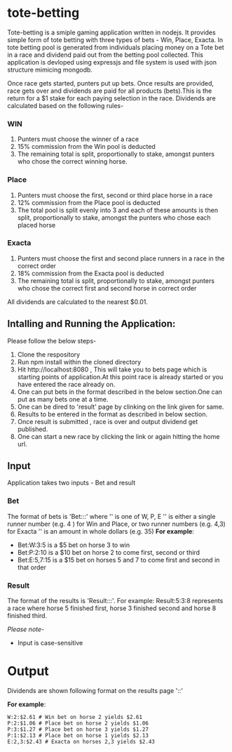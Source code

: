 # tote-betting

Tote-betting is a smiple gaming application written in nodejs. It provides simple form of tote betting with three types of bets - Win, Place, Exacta. In tote betting pool is generated from individuals placing money on a Tote bet in a race and dividend paid out from the betting pool collected.
This application is devloped using expressjs and file system is used with json structure mimicing mongodb.  

Once race gets started, punters put up bets. Once results are provided, race gets over and dividends are paid for all products (bets).This is the return for a $1 stake for each paying selection in the race. 
Dividends are calculated based on the following rules-

### WIN
1. Punters must choose the winner of a race
2. 15% commission from the Win pool is deducted
3. The remaining total is split, proportionally to stake, amongst punters who chose the correct winning horse.

### Place
1. Punters must choose the first, second or third place horse in a race
2. 12% commission from the Place pool is deducted
3. The total pool is split evenly into 3 and each of these amounts is then split, proportionally to stake, amongst the punters who chose each placed horse

### Exacta
1. Punters must choose the first and second place runners in a race in the correct order
2. 18% commission from the Exacta pool is deducted
3. The remaining total is split, proportionally to stake, amongst punters who chose the correct first and second horse in correct order

All dividends are calculated to the nearest $0.01.

## Intalling and Running the Application:
Please follow the below steps- 
1. Clone the respository
2. Run npm install within the cloned directory
3. Hit http://localhost:8080 , This will take you to bets page which is starting points of application.At this point race is already started or you have entered the race already on.
4. One can put bets in the format described in the below section.One can put as many bets one at a time.
5. One can be dired to 'result' page by clinking on the link given for same.
6. Results to be entered in the format as described in below section.
7. Once result is submitted , race is over and output dividend get published.
8. One can start a new race by clicking the link or again hitting the home url. 

## Input

Application takes two inputs - Bet and result
### Bet
The format of bets is 'Bet:<product>:<selections>:<stake>' 
where '<product>' is one of W, P, E 
'<selection>' is either a single runner number (e.g. 4 ) for Win and Place, or two runner numbers (e.g. 4,3) for Exacta 
'<stake>' is an amount in whole dollars (e.g. 35)
**For example**: 
 - Bet:W:3:5 is a $5 bet on horse 3 to win 
 - Bet:P:2:10 is a $10 bet on horse 2 to come first, second or third 
 - Bet:E:5,7:15 is a $15 bet on horses 5 and 7 to come first and second in that order

### Result
The format of the results is 'Result:<first>:<second>:<third>'. 
For example: 
Result:5:3:8 represents a race where horse 5 finished first, horse 3 finished second and horse 8 finished third.

*Please note*- 
- Input is case-sensitive

# Output
Dividends are shown following format on the results page
'<product>:<winning selection>:<dividend>'

**For example**:
``` 
W:2:$2.61 # Win bet on horse 2 yields $2.61
P:2:$1.06 # Place bet on horse 2 yields $1.06
P:3:$1.27 # Place bet on horse 3 yields $1.27
P:1:$2.13 # Place bet on horse 1 yields $2.13
E:2,3:$2.43 # Exacta on horses 2,3 yields $2.43
```